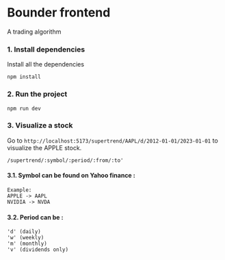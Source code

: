 # Bounder frontend
A trading algorithm

### 1. Install dependencies
Install all the dependencies 
```
npm install
```


### 2. Run the project
```
npm run dev
```


### 3. Visualize a stock
Go to `http://localhost:5173/supertrend/AAPL/d/2012-01-01/2023-01-01` to visualize the APPLE stock.
```
/supertrend/:symbol/:period/:from/:to'
```

#### 3.1. Symbol can be found on Yahoo finance : 
```
Example: 
APPLE -> AAPL
NVIDIA -> NVDA
```

#### 3.2. Period can be : 
```
'd' (daily)
'w' (weekly)
'm' (monthly)
'v' (dividends only)
```

